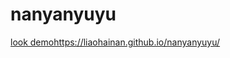 # nanyanyuyu

[look demohttps://liaohainan.github.io/nanyanyuyu/](https://liaohainan.github.io/nanyanyuyu/)